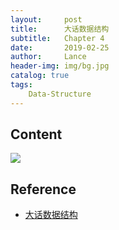 ```yaml
---
layout:     post
title:      大话数据结构
subtitle:   Chapter 4
date:       2019-02-25
author:     Lance
header-img: img/bg.jpg
catalog: true
tags:
    Data-Structure
---
```


## Content  
![](https://i.loli.net/2019/02/25/5c73ef8b3c3b1.png)

## Reference  
- [大话数据结构](https://book.douban.com/subject/6424904/)  